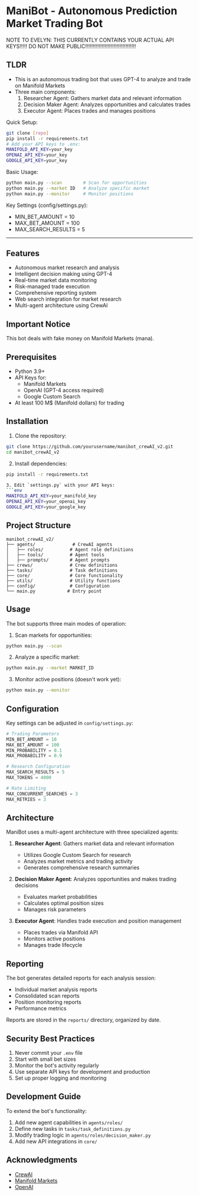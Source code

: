 # ManiBot - Autonomous Prediction Market Trading Bot
NOTE TO EVELYN: THIS CURRENTLY CONTAINS YOUR ACTUAL API KEYS!!!!! DO NOT MAKE PUBLIC!!!!!!!!!!!!!!!!!!!!!!!!!!!!!!!!!!
## TLDR
- This is an autonomous trading bot that uses GPT-4 to analyze and trade on Manifold Markets
- Three main components:
  1. Researcher Agent: Gathers market data and relevant information
  2. Decision Maker Agent: Analyzes opportunities and calculates trades
  3. Executor Agent: Places trades and manages positions

Quick Setup:
```bash
git clone [repo]
pip install -r requirements.txt
# Add your API keys to .env:
MANIFOLD_API_KEY=your_key
OPENAI_API_KEY=your_key
GOOGLE_API_KEY=your_key
```

Basic Usage:
```bash
python main.py --scan        # Scan for opportunities
python main.py --market ID   # Analyze specific market
python main.py --monitor     # Monitor positions
```

Key Settings (config/settings.py):
- MIN_BET_AMOUNT = 10
- MAX_BET_AMOUNT = 100
- MAX_SEARCH_RESULTS = 5
------------------------------------------------------------------------------------------------

## Features

- Autonomous market research and analysis
- Intelligent decision making using GPT-4
- Real-time market data monitoring
- Risk-managed trade execution
- Comprehensive reporting system
- Web search integration for market research
- Multi-agent architecture using CrewAI

## Important Notice

This bot deals with fake money on Manifold Markets (mana).

## Prerequisites

- Python 3.9+
- API Keys for:
  - Manifold Markets
  - OpenAI (GPT-4 access required)
  - Google Custom Search
- At least 100 M$ (Manifold dollars) for trading

## Installation

1. Clone the repository:
```bash
git clone https://github.com/yourusername/manibot_crewAI_v2.git
cd manibot_crewAI_v2
```

2. Install dependencies:
```bash
pip install -r requirements.txt

3. Edit `settings.py` with your API keys:
```env
MANIFOLD_API_KEY=your_manifold_key
OPENAI_API_KEY=your_openai_key
GOOGLE_API_KEY=your_google_key
```

## Project Structure

```
manibot_crewAI_v2/
├── agents/              # CrewAI agents
│   ├── roles/          # Agent role definitions
│   ├── tools/          # Agent tools
│   ├── prompts/        # Agent prompts
├── crews/              # Crew definitions
├── tasks/              # Task definitions
├── core/               # Core functionality
├── utils/              # Utility functions
├── config/             # Configuration
└── main.py            # Entry point
```

## Usage

The bot supports three main modes of operation:

1. Scan markets for opportunities:
```bash
python main.py --scan
```

2. Analyze a specific market:
```bash
python main.py --market MARKET_ID
```

3. Monitor active positions (doesn't work yet):
```bash
python main.py --monitor
```

## Configuration

Key settings can be adjusted in `config/settings.py`:

```python
# Trading Parameters
MIN_BET_AMOUNT = 10
MAX_BET_AMOUNT = 100
MIN_PROBABILITY = 0.1
MAX_PROBABILITY = 0.9

# Research Configuration
MAX_SEARCH_RESULTS = 5
MAX_TOKENS = 4000

# Rate Limiting
MAX_CONCURRENT_SEARCHES = 3
MAX_RETRIES = 3
```

## Architecture

ManiBot uses a multi-agent architecture with three specialized agents:

1. **Researcher Agent**: Gathers market data and relevant information
   - Utilizes Google Custom Search for research
   - Analyzes market metrics and trading activity
   - Generates comprehensive research summaries

2. **Decision Maker Agent**: Analyzes opportunities and makes trading decisions
   - Evaluates market probabilities
   - Calculates optimal position sizes
   - Manages risk parameters

3. **Executor Agent**: Handles trade execution and position management
   - Places trades via Manifold API
   - Monitors active positions
   - Manages trade lifecycle

## Reporting

The bot generates detailed reports for each analysis session:
- Individual market analysis reports
- Consolidated scan reports
- Position monitoring reports
- Performance metrics

Reports are stored in the `reports/` directory, organized by date.

## Security Best Practices

1. Never commit your `.env` file
2. Start with small bet sizes
3. Monitor the bot's activity regularly
4. Use separate API keys for development and production
5. Set up proper logging and monitoring

## Development Guide

To extend the bot's functionality:

1. Add new agent capabilities in `agents/roles/`
2. Define new tasks in `tasks/task_definitions.py`
3. Modify trading logic in `agents/roles/decision_maker.py`
4. Add new API integrations in `core/`


## Acknowledgments

- [CrewAI](https://github.com/joaomdmoura/crewai)
- [Manifold Markets](https://manifold.markets)
- [OpenAI](https://openai.com)

